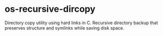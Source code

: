# os-recursive-dircopy
Directory copy utility using hard links in C. Recursive directory backup that preserves structure and symlinks while saving disk space.
